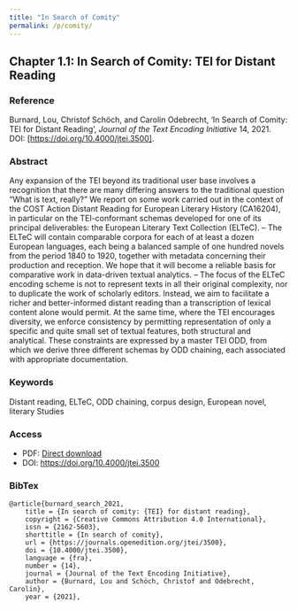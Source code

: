 ```yaml
---
title: "In Search of Comity"
permalink: /p/comity/
---
```


## Chapter 1.1: In Search of Comity: TEI for Distant Reading

### Reference

Burnard, Lou, Christof Schöch, and Carolin Odebrecht, ‘In Search of Comity: TEI for Distant Reading’, _Journal of the Text Encoding Initiative_ 14, 2021. DOI: [https://doi.org/10.4000/jtei.3500].

### Abstract

</details>


Any expansion of the TEI beyond its traditional user base involves a recognition that there are many differing answers to the traditional question “What is text, really?” We report on some work carried out in the context of the COST Action Distant Reading for European Literary History (CA16204), in particular on the TEI-conformant schemas developed for one of its principal deliverables: the European Literary Text Collection (ELTeC). – The ELTeC will contain comparable corpora for each of at least a dozen European languages, each being a balanced sample of one hundred novels from the period 1840 to 1920, together with metadata concerning their production and reception. We hope that it will become a reliable basis for comparative work in data-driven textual analytics. – The focus of the ELTeC encoding scheme is not to represent texts in all their original complexity, nor to duplicate the work of scholarly editors. Instead, we aim to facilitate a richer and better-informed distant reading than a transcription of lexical content alone would permit. At the same time, where the TEI encourages diversity, we enforce consistency by permitting representation of only a specific and quite small set of textual features, both structural and analytical. These constraints are expressed by a master TEI ODD, from which we derive three different schemas by ODD chaining, each associated with appropriate documentation.

### Keywords

Distant reading, ELTeC, ODD chaining, corpus design, European novel, literary Studies

### Access

* PDF: [Direct download](/../blob/main/f/comity.pdf)
* DOI: https://doi.org/10.4000/jtei.3500


### BibTex

```
@article{burnard_search_2021,
	title = {In search of comity: {TEI} for distant reading},
	copyright = {Creative Commons Attribution 4.0 International},
	issn = {2162-5603},
	shorttitle = {In search of comity},
	url = {https://journals.openedition.org/jtei/3500},
	doi = {10.4000/jtei.3500},
	language = {fra},
	number = {14},
	journal = {Journal of the Text Encoding Initiative},
	author = {Burnard, Lou and Schöch, Christof and Odebrecht, Carolin},
	year = {2021},
```
